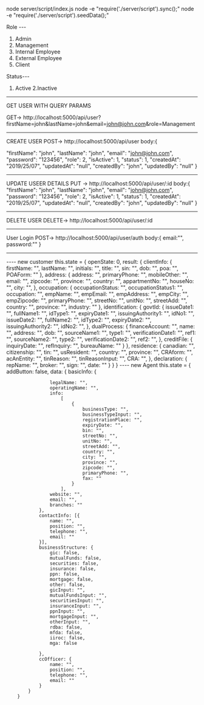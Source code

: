 node server/script/index.js
node -e "require('./server/script').sync();"
node -e "require('./server/script').seedData();"


Role --- 
1. Admin
2. Management
3. Internal Employee
4. External Employee
5. Client

Status---
1. Active
2.Inactive


-------------------------------
GET USER WITH QUERY PARAMS

GET-> http://localhost:5000/api/user?firstName=john&lastName=john&email=john@john.com&role=Management

--------------------------------
CREATE USER 
POST-> http://localhost:5000/api/user
body:{

"firstName": "john",
"lastName": "john",
"email": "john@john.com",
"password": "123456",
"role": 2,
"isActive": 1,
"status": 1,
"createdAt": "2019/25/07",
"updatedAt": "null",
"createdBy": "john",
"updatedBy": "null"
}

-------------------------------------------

UPDATE USEER DETAILS
PUT -> http://localhost:5000/api/user/:id
body:{
"firstName": "john",
"lastName": "john",
"email": "john@john.com",
"password": "123456",
"role": 2,
"isActive": 1,
"status": 1,
"createdAt": "2019/25/07",
"updatedAt": "null",
"createdBy": "john",
"updatedBy": "null"
}

--------------
DELETE USER
DELETE-> http://localhost:5000/api/user/:id

--------------
User Login
POST-> http://localhost:5000/api/user/auth
body:{
    email:"",
    password:""
}

----------------------


























---- new customer
  this.state = {
            openState: 0,
            result: {
                clientInfo: {
                    firstName: "",
                    lastName: "",
                    initials: "",
                    title: "",
                    sin: "",
                    dob: "",
                    poa: "",
                    POAForm: ""
                },
                address: {
                    address: "",
                    primaryPhone: "",
                    mobileOther: "",
                    email: "",
                    zipcode: "",
                    province: "",
                    country: "",
                    appartmentNo: "",
                    houseNo: "",
                    city: "",
                },
                occupation: {
                    occupationStatus: "",
                    occupationStatus1: "",
                    occupation: "",
                    empName: "",
                    empEmail: "",
                    empAddress: "",
                    empCity: "",
                    empZipcode: "",
                    primaryPhone: "",
                    streetNo: "",
                    unitNo: "",
                    streetAdd: "",
                    country: "",
                    province: "",
                    industry: ""
                },
                identification: {
                    govtId: {
                        issueDate1: "",
                        fullName1: "",
                        idType1: "",
                        expiryDate1: "",
                        issuingAuthority1: "",
                        idNo1: "",
                        issueDate2: "",
                        fullName2: "",
                        idType2: "",
                        expiryDate2: "",
                        issuingAuthority2: "",
                        idNo2: "",
                    },
                    dualProcess: {
                        financeAccount: "",
                        name: "",
                        address: "",
                        dob: "",
                        sourceName1: "",
                        type1: "",
                        verificationDate1: "",
                        ref1: "",
                        sourceName2: "",
                        type2: "",
                        verificationDate2: "",
                        ref2: "",
                    },
                    creditFile: {
                        inquiryDate: "",
                        refInquiry: "",
                        bureauName: ""
                    }
                },
                residence: {
                    canadian: "",
                    citizenship: "",
                    tin: "",
                    usResident: "",
                    country: "",
                    province: "",
                    CRAform: "",
                    acAnEntity: "",
                    tinReason: "",
                    tinReasonInput: "",
                    CRA: "",
                },
                declaration: {
                    repName: "",
                    broker: "",
                    sign: "",
                    date: ""
                }
            }
        }
---- new Agent
 this.state = {
            addButton: false,
            data: {
                basicInfo: {
                    
                    legalName: "",
                    operatingName: "",
                    info:
                        [
                            {
                                businessType: "",
                                businessTypeInput: "",
                                registrationPlace: "",
                                expiryDate: "",
                                bin: "",
                                streetNo: "",
                                unitNo: "",
                                streetAdd: "",
                                country: "",
                                city: "",
                                province: "",
                                zipcode: "",
                                primaryPhone: "",
                                fax: ""
                            }
                        ],
                    website: "",
                    email: "",
                    branches: ""
                },
                contactInfo: [{
                    name: "",
                    position: "",
                    telephone: "",
                    email: ""
                }],
                businessStructure: {
                    gic: false,
                    mutualFunds: false,
                    securities: false,
                    insurance: false,
                    ppn: false,
                    mortgage: false,
                    other: false,
                    gicInput: "",
                    mutualFundsInput: "",
                    securitiesInput: "",
                    insuranceInput: "",
                    ppnInput: "",
                    mortgageInput: "",
                    otherInput: "",
                    rdba: false,
                    mfda: false,
                    iiroc: false,
                    mga: false

                },
                ccOfficer: {
                    name: "",
                    position: "",
                    telephone: "",
                    email: ""
                }
            }
        }